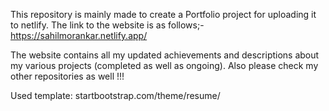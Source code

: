 This repository is mainly made to create a Portfolio project for uploading it to netlify. The link to the website is as follows;- https://sahilmorankar.netlify.app/

The website contains all my updated achievements and descriptions about my various projects (completed as well as ongoing). Also please check my other repositories as well !!!

Used template: startbootstrap.com/theme/resume/
